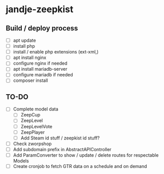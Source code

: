 # jandje-zeepkist

## Build / deploy process
- [ ] apt update
- [ ] install php
- [ ] install / enable php extensions (ext-xml,)
- [ ] apt install nginx
- [ ] configure nginx if needed
- [ ] apt install mariadb-server
- [ ] configure mariadb if needed
- [ ] composer install

## TO-DO
- [ ] Complete model data
  - [ ] ZeepCup
  - [ ] ZeepLevel
  - [ ] ZeepLevelVote
  - [ ] ZeepPlayer
  - [ ] Add Steam id stuff / zeepkist id stuff?
- [ ] Check zworpshop
- [ ] Add subdomain prefix in AbstractAPIController
- [ ] Add ParamConverter to show / update / delete routes for respectable Models
- [ ] Create cronjob to fetch GTR data on a schedule and on demand 
